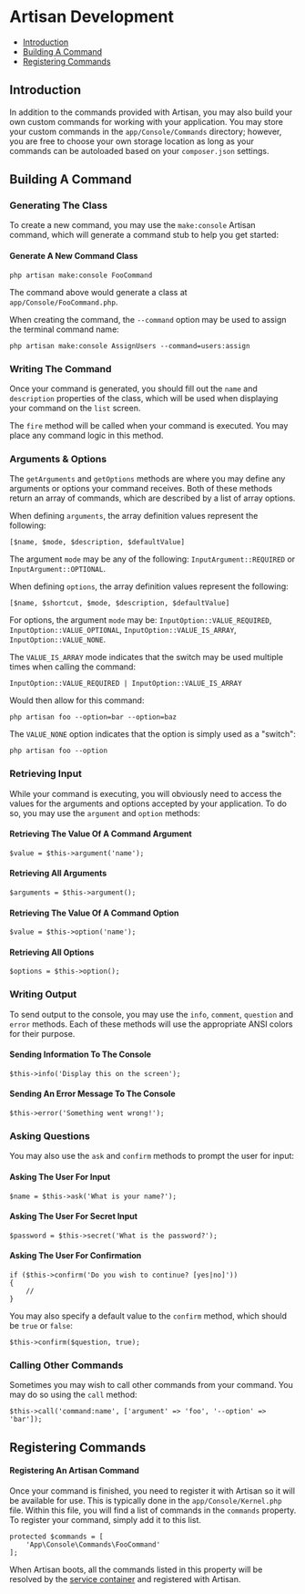 # Artisan Development

- [Introduction](#introduction)
- [Building A Command](#building-a-command)
- [Registering Commands](#registering-commands)

<a name="introduction"></a>
## Introduction

In addition to the commands provided with Artisan, you may also build your own custom commands for working with your application. You may store your custom commands in the `app/Console/Commands` directory; however, you are free to choose your own storage location as long as your commands can be autoloaded based on your `composer.json` settings.

<a name="building-a-command"></a>
## Building A Command

### Generating The Class

To create a new command, you may use the `make:console` Artisan command, which will generate a command stub to help you get started:

#### Generate A New Command Class

	php artisan make:console FooCommand

The command above would generate a class at `app/Console/FooCommand.php`.

When creating the command, the `--command` option may be used to assign the terminal command name:

	php artisan make:console AssignUsers --command=users:assign

### Writing The Command

Once your command is generated, you should fill out the `name` and `description` properties of the class, which will be used when displaying your command on the `list` screen.

The `fire` method will be called when your command is executed. You may place any command logic in this method.

### Arguments & Options

The `getArguments` and `getOptions` methods are where you may define any arguments or options your command receives. Both of these methods return an array of commands, which are described by a list of array options.

When defining `arguments`, the array definition values represent the following:

	[$name, $mode, $description, $defaultValue]

The argument `mode` may be any of the following: `InputArgument::REQUIRED` or `InputArgument::OPTIONAL`.

When defining `options`, the array definition values represent the following:

	[$name, $shortcut, $mode, $description, $defaultValue]

For options, the argument `mode` may be: `InputOption::VALUE_REQUIRED`, `InputOption::VALUE_OPTIONAL`, `InputOption::VALUE_IS_ARRAY`, `InputOption::VALUE_NONE`.

The `VALUE_IS_ARRAY` mode indicates that the switch may be used multiple times when calling the command:

	InputOption::VALUE_REQUIRED | InputOption::VALUE_IS_ARRAY

Would then allow for this command:

	php artisan foo --option=bar --option=baz

The `VALUE_NONE` option indicates that the option is simply used as a "switch":

	php artisan foo --option

### Retrieving Input

While your command is executing, you will obviously need to access the values for the arguments and options accepted by your application. To do so, you may use the `argument` and `option` methods:

#### Retrieving The Value Of A Command Argument

	$value = $this->argument('name');

#### Retrieving All Arguments

	$arguments = $this->argument();

#### Retrieving The Value Of A Command Option

	$value = $this->option('name');

#### Retrieving All Options

	$options = $this->option();

### Writing Output

To send output to the console, you may use the `info`, `comment`, `question` and `error` methods. Each of these methods will use the appropriate ANSI colors for their purpose.

#### Sending Information To The Console

	$this->info('Display this on the screen');

#### Sending An Error Message To The Console

	$this->error('Something went wrong!');

### Asking Questions

You may also use the `ask` and `confirm` methods to prompt the user for input:

#### Asking The User For Input

	$name = $this->ask('What is your name?');

#### Asking The User For Secret Input

	$password = $this->secret('What is the password?');

#### Asking The User For Confirmation

	if ($this->confirm('Do you wish to continue? [yes|no]'))
	{
		//
	}

You may also specify a default value to the `confirm` method, which should be `true` or `false`:

	$this->confirm($question, true);

### Calling Other Commands

Sometimes you may wish to call other commands from your command. You may do so using the `call` method:

	$this->call('command:name', ['argument' => 'foo', '--option' => 'bar']);

<a name="registering-commands"></a>
## Registering Commands

#### Registering An Artisan Command

Once your command is finished, you need to register it with Artisan so it will be available for use. This is typically done in the `app/Console/Kernel.php` file. Within this file, you will find a list of commands in the `commands` property. To register your command, simply add it to this list.

	protected $commands = [
		'App\Console\Commands\FooCommand'
	];

When Artisan boots, all the commands listed in this property will be resolved by the [service container](/5.0/container) and registered with Artisan.